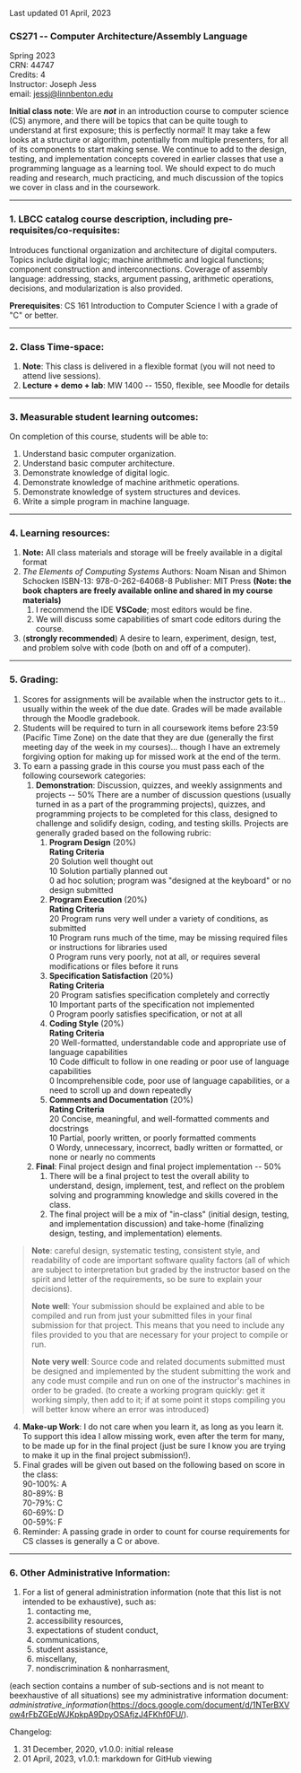 Last updated 01 April, 2023

### CS271 -- Computer Architecture/Assembly Language
Spring 2023  
CRN: 44747  
Credits: 4  
Instructor: Joseph Jess  
email: [jessj\@linnbenton.edu](mailto:jessj@linnbenton.edu)

**Initial class note**: We are ***not*** in an introduction course to
computer science (CS) anymore, and there will be topics that can be
quite tough to understand at first exposure; this is perfectly normal!
It may take a few looks at a structure or algorithm, potentially from
multiple presenters, for all of its components to start making sense. We
continue to add to the design, testing, and implementation concepts
covered in earlier classes that use a programming language as a learning
tool. We should expect to do much reading and research, much practicing,
and much discussion of the topics we cover in class and in the
coursework.

---

### 1. LBCC catalog course description, including pre-requisites/co-requisites:

Introduces functional organization and architecture of digital computers. Topics include digital logic; machine arithmetic and logical functions; component construction and interconnections. Coverage of assembly language: addressing, stacks, argument passing, arithmetic operations, decisions, and modularization is also provided.

**Prerequisites**: CS 161 Introduction to Computer Science I with a grade of \"C\" or better.

---

### 2. Class Time-space:
1.  **Note**: This class is delivered in a flexible format (you will not need to attend live sessions).
2.  **Lecture + demo + lab**: MW 1400 -- 1550, flexible, see Moodle for details

---

### 3. Measurable student learning outcomes:

On completion of this course, students will be able to:
1.  Understand basic computer organization.
2.  Understand basic computer architecture.
3.  Demonstrate knowledge of digital logic.
4.  Demonstrate knowledge of machine arithmetic operations.
5.  Demonstrate knowledge of system structures and devices.
6.  Write a simple program in machine language.

---

### 4. Learning resources:

1.  **Note:** All class materials and storage will be freely available in a digital format
2.  *The Elements of Computing Systems*
    Authors: Noam Nisan and Shimon Schocken
    ISBN-13: 978-0-262-64068-8
    Publisher: MIT Press
    **(Note: the book chapters are freely available online and shared in my course materials)**
    1.  I recommend the IDE **VSCode**; most editors would be fine.
    2.  We will discuss some capabilities of smart code editors during the course.
3. (**strongly recommended**) A desire to learn, experiment, design, test, and problem solve with code (both on and off of a computer).

---

### 5. Grading:

1. Scores for assignments will be available when the instructor gets to it... usually within the week of the due date. Grades will be made available through the Moodle gradebook.
2. Students will be required to turn in all coursework items before 23:59 (Pacific Time Zone) on the date that they are due (generally the first meeting day of the week in my courses)\... though I have an extremely forgiving option for making up for missed work at the end of the term.
3. To earn a passing grade in this course you must pass each of the following coursework categories:
    1.  **Demonstration**: Discussion, quizzes, and weekly assignments and projects -- 50%
        There are a number of discussion questions (usually turned in as a part of the programming projects), quizzes, and programming projects to be completed for this class, designed to challenge and solidify design, coding, and testing skills. Projects are generally graded based on the following rubric:  
        1.  **Program Design** (20%)  
            **Rating Criteria**  
            20 Solution well thought out  
            10 Solution partially planned out  
            0 ad hoc solution; program was "designed at the keyboard" or no design submitted
        2.  **Program Execution** (20%)  
            **Rating Criteria**  
            20 Program runs very well under a variety of conditions, as submitted  
            10 Program runs much of the time, may be missing required files or instructions for libraries used  
            0 Program runs very poorly, not at all, or requires several modifications or files before it runs  
        3.  **Specification Satisfaction** (20%)  
            **Rating Criteria**  
            20 Program satisfies specification completely and correctly  
            10 Important parts of the specification not implemented  
            0 Program poorly satisfies specification, or not at all  
        4.  **Coding Style** (20%)  
            **Rating Criteria**  
            20 Well-formatted, understandable code and appropriate use of language capabilities  
            10 Code difficult to follow in one reading or poor use of language capabilities  
            0 Incomprehensible code, poor use of language capabilities, or a need to scroll up and down repeatedly  
        5.  **Comments and Documentation** (20%)  
            **Rating Criteria**  
            20 Concise, meaningful, and well-formatted comments and docstrings  
            10 Partial, poorly written, or poorly formatted comments  
            0 Wordy, unnecessary, incorrect, badly written or formatted, or none or nearly no comments
    2.  **Final**: Final project design and final project implementation -- 50%
        1.  There will be a final project to test the overall ability to understand, design, implement, test, and reflect on the problem solving and programming knowledge and skills covered in the class.
        2.  The final project will be a mix of "in-class" (initial design, testing, and implementation discussion) and take-home (finalizing design, testing, and implementation) elements.

> **Note**: careful design, systematic testing, consistent style, and readability of code are important software quality factors (all of which are subject to interpretation but graded by the instructor based on the spirit and letter of the requirements, so be sure to explain your decisions).
>
>  **Note** **well**: Your submission should be explained and able to be compiled and run from just your submitted files in your final submission for that project. This means that you need to include any files provided to you that are necessary for your project to compile or run.
>
> **Note** **very well**: Source code and related documents submitted must be designed and implemented by the student submitting the work and any code must compile and run on one of the instructor\'s machines in order to be graded. (to create a working program quickly: get it working simply, then add to it; if at some point it stops compiling you will better know where an error was introduced)

4.  **Make-up Work**: I do not care when you learn it, as long as you learn it. To support this idea I allow missing work, even after the term for many, to be made up for in the final project (just be sure I know you are trying to make it up in the final project submission!).
5.  Final grades will be given out based on the following based on score in the class:\
    90-100%: A  
    80-89%: B  
    70-79%: C  
    60-69%: D  
    00-59%: F  
6. Reminder: A passing grade in order to count for course requirements for CS classes is generally a C or above.

---

### 6. Other Administrative Information:

1. For a list of general administration information (note that this list is not intended to be exhaustive), such as:
    1.  contacting me,
    2.  accessibility resources,
    3.  expectations of student conduct,
    4. communications,
    5. student assistance,
    6. miscellany,
    7. nondiscrimination & nonharrasment,

(each section contains a number of sub-sections and is not meant to beexhaustive of all situations)
see my administrative information document:
*administrative\_information*(https://docs.google.com/document/d/1NTerBXVow4rFbZGEpWJKpkpA9DpyOSAfjzJ4FKhf0FU/).

Changelog:
1.  31 December, 2020, v1.0.0: initial release
2.  01 April, 2023, v1.0.1: markdown for GitHub viewing

